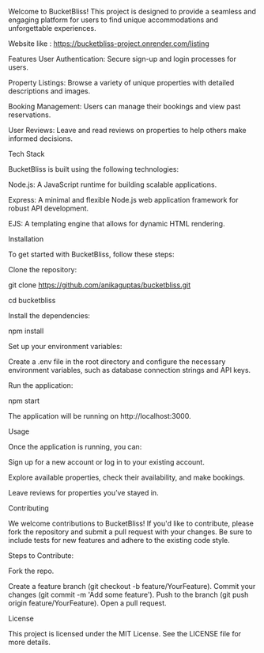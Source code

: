 Welcome to BucketBliss! This project is designed to provide a seamless and engaging platform for users to find unique accommodations and unforgettable experiences.

Website like : https://bucketbliss-project.onrender.com/listing


Features
User Authentication: Secure sign-up and login processes for users.

Property Listings: Browse a variety of unique properties with detailed descriptions and images.

Booking Management: Users can manage their bookings and view past reservations.

User Reviews: Leave and read reviews on properties to help others make informed decisions.

Tech Stack

BucketBliss is built using the following technologies:

Node.js: A JavaScript runtime for building scalable applications.

Express: A minimal and flexible Node.js web application framework for robust API development.

EJS: A templating engine that allows for dynamic HTML rendering.

Installation

To get started with BucketBliss, follow these steps:

Clone the repository:

git clone https://github.com/anikaguptas/bucketbliss.git

cd bucketbliss

Install the dependencies:

npm install

Set up your environment variables:

Create a .env file in the root directory and configure the necessary environment variables, such as database connection strings and API keys.

Run the application:

npm start

The application will be running on http://localhost:3000.

Usage

Once the application is running, you can:

Sign up for a new account or log in to your existing account.

Explore available properties, check their availability, and make bookings.

Leave reviews for properties you’ve stayed in.

Contributing

We welcome contributions to BucketBliss! If you'd like to contribute, please fork the repository and submit a pull request with your changes. Be sure to include tests for new features and adhere to the existing code style.

Steps to Contribute:

Fork the repo.

Create a feature branch (git checkout -b feature/YourFeature).
Commit your changes (git commit -m 'Add some feature').
Push to the branch (git push origin feature/YourFeature).
Open a pull request.

License

This project is licensed under the MIT License. See the LICENSE file for more details.
